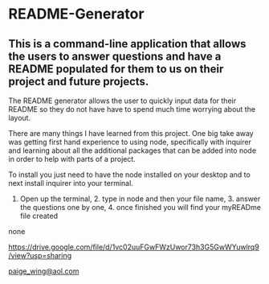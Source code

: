 # README-Generator

## This is a command-line application that allows the users to answer questions and have a README populated for them to us on their project and future projects.

The README generator allows the user to quickly input data for their README so they do not have have to spend much time worrying about the layout.

There are many things I have learned from this project. One big take away was getting first hand experience to using node, specifically with inquirer and learning about all the additional packages that can be added into node in order to help with parts of a project.

To install you just need to have the node installed on your desktop and to next install inquirer into your terminal.

1. Open up the terminal, 2. type in node and then your file name, 3. answer the questions one by one, 4. once finished you will find your myREADme file created

none

https://drive.google.com/file/d/1vc02uuFGwFWzUwor73h3G5GwWYuwlrq9/view?usp=sharing

paige_wing@aol.com